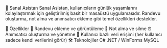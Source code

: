 🧠 Sanal Asistan
Sanal Asistan, kullanıcıların günlük yaşamlarını kolaylaştırmak için geliştirilmiş basit bir masaüstü uygulamasıdır. Randevu oluşturma, not alma ve anımsatıcı ekleme gibi temel özellikleri destekler.

🚀 Özellikler
📅 Randevu ekleme ve görüntüleme
📝 Not alma ve silme
⏰ Anımsatıcı oluşturma ve yönetme
👤 Kullanıcı bazlı veri erişimi (her kullanıcı sadece kendi verilerini görür)
🛠️ Teknolojiler
C#
.NET / WinForms
MySQL
